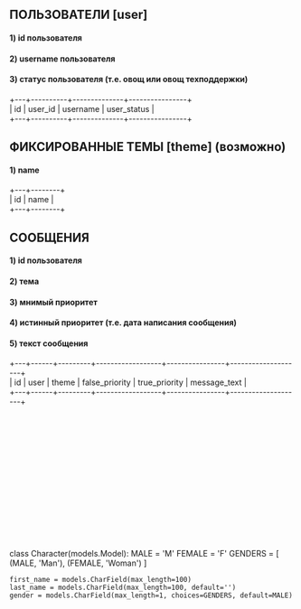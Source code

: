 ## ПОЛЬЗОВАТЕЛИ [user]
#### 1) id пользователя
#### 2) username пользователя
#### 3) статус пользователя (т.е. овощ или овощ техподдержки)
+---+----------+--------------+----------------+ <br> 
| id | user_id | username | user_status | <br>
+---+----------+--------------+----------------+ 


## ФИКСИРОВАННЫЕ ТЕМЫ [theme] (возможно)
#### 1) name
+---+--------+ <br> 
| id | name | <br>
+---+--------+

## СООБЩЕНИЯ
#### 1) id пользователя 
#### 2) тема
#### 3) мнимый приоритет
#### 4) истинный приоритет (т.е. дата написания сообщения) 
#### 5) текст сообщения
+---+------+---------+------------------+----------------+--------------------+ <br> 
| id | user | theme | false_priority | true_priority | message_text | <br>
+---+------+---------+------------------+----------------+--------------------+ 








<br><br><br><br><br><br><br><br><br><br><br><br><br><br>
class Character(models.Model):
    MALE = 'M'
    FEMALE = 'F'
    GENDERS = [
        (MALE, 'Man'),
        (FEMALE, 'Woman')
    ]

    first_name = models.CharField(max_length=100)
    last_name = models.CharField(max_length=100, default='')
    gender = models.CharField(max_length=1, choices=GENDERS, default=MALE)
